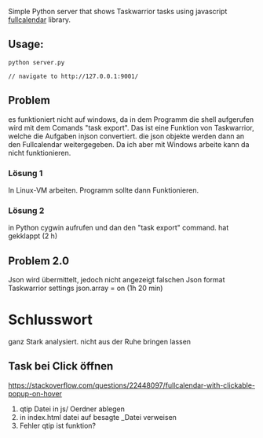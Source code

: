 Simple Python server that shows Taskwarrior tasks using javascript [fullcalendar](http://fullcalendar.io/) library.

## Usage:
```
python server.py

// navigate to http://127.0.0.1:9001/
```

## Problem
es funktioniert nicht auf windows, da in dem Programm die shell aufgerufen wird mit dem Comands "task export". Das ist eine Funktion von Taskwarrior, welche die Aufgaben injson convertiert. die json objekte werden dann an den Fullcalendar weitergegeben. 
Da ich aber mit Windows arbeite kann da nicht funktionieren. 

### Lösung 1
In Linux-VM arbeiten. 
Programm sollte dann Funktionieren.

### Lösung 2
in Python cygwin aufrufen und dan den "task export" command.
hat gekklappt 
(2 h)

## Problem 2.0
Json wird übermittelt, jedoch nicht angezeigt
falschen Json format 
Taskwarrior settings json.array = on
(1h 20 min)

# Schlusswort
ganz Stark analysiert. 
nicht aus der Ruhe bringen lassen

## Task bei Click öffnen
https://stackoverflow.com/questions/22448097/fullcalendar-with-clickable-popup-on-hover

1. qtip Datei in js/ Oerdner ablegen
2. in index.html datei auf besagte _Datei verweisen
3. Fehler qtip ist funktion?

